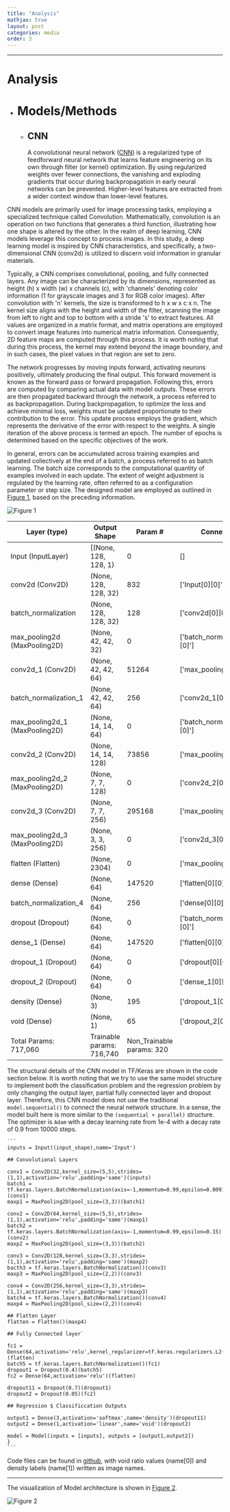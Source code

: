 ```yaml
---
title: "Analysis"
mathjax: true
layout: post
categories: media
order: 3
---
```


---

# Analysis

*  # **Models/Methods**
  
   * ## **CNN**

     A convolutional neural network ([CNN]) is a regularized type of feedforward neural network that learns feature engineering on its own through filter (or kernel) optimization. By using regularized weights over fewer connections, the vanishing and exploding gradients that occur during backpropagation in early neural networks can be prevented. Higher-level features are extracted from a wider context window than lower-level features.

CNN models are primarily used for image processing tasks, employing a specialized technique called Convolution. Mathematically, convolution is an operation on two functions that generates a third function, illustrating how one shape is altered by the other. In the realm of deep learning, CNN models leverage this concept to process images. In this study, a deep learning model is inspired by CNN characteristics, and specifically, a two-dimensional CNN (conv2d) is utilized to discern void information in granular materials.

Typically, a CNN comprises convolutional, pooling, and fully connected layers. Any image can be characterized by its dimensions, represented as height (h) x width (w) x channels (c), with 'channels' denoting color information (1 for grayscale images and 3 for RGB color images). After convolution with 'n' kernels, the size is transformed to h x w x c x n. The kernel size aligns with the height and width of the filter, scanning the image from left to right and top to bottom with a stride 's' to extract features. All values are organized in a matrix format, and matrix operations are employed to convert image features into numerical matrix information. Consequently, 2D feature maps are computed through this process. It is worth noting that during this process, the kernel may extend beyond the image boundary, and in such cases, the pixel values in that region are set to zero.

The network progresses by moving inputs forward, activating neurons positively, ultimately producing the final output. This forward movement is known as the forward pass or forward propagation. Following this, errors are computed by comparing actual data with model outputs. These errors are then propagated backward through the network, a process referred to as backpropagation. During backpropagation, to optimize the loss and achieve minimal loss, weights must be updated proportionate to their contribution to the error. This update process employs the gradient, which represents the derivative of the error with respect to the weights. A single iteration of the above process is termed an epoch. The number of epochs is determined based on the specific objectives of the work.

In general, errors can be accumulated across training examples and updated collectively at the end of a batch, a process referred to as batch learning. The batch size corresponds to the computational quantity of examples involved in each update. The extent of weight adjustment is regulated by the learning rate, often referred to as a configuration parameter or step size. The designed model are employed as outlined in [Figure 1], based on the preceding information.


![Figure 1](/assets/CNN_architecture.png)


| Layer (type)                   |Output Shape             | Param #     | Connected to                      |
| ------------------------------ | ----------------------- |-------------|-----------------------------------|
| Input (InputLayer)             |[(None, 128, 128, 1)     |      0      |      []                           |              
| conv2d (Conv2D)                |(None, 128, 128, 32)     |     832     |  ['Input[0][0]']                  |
| batch_normalization            |(None, 128, 128, 32)     |     128      |  ['conv2d[0][0]']                |
| max_pooling2d (MaxPooling2D)   |(None, 42, 42, 32)       |      0      |  ['batch_normalization[0][0]']    |  
| conv2d_1 (Conv2D)              |(None, 42, 42, 64)       |    51264    |  ['max_pooling2d[0][0]']          |  
| batch_normalization_1          |(None, 42, 42, 64)       |     256     |  ['conv2d_1[0][0]']               | 
| max_pooling2d_1 (MaxPooling2D) |(None, 14, 14, 64)       |      0      |  ['batch_normalization_1[0][0]']  |             
| conv2d_2 (Conv2D)              |(None, 14, 14, 128)      |    73856    |  ['max_pooling2d_1[0][0]']        |  
| max_pooling2d_2 (MaxPooling2D) |(None, 7, 7, 128)        |      0      |  ['conv2d_2[0][0]']               |  
| conv2d_3 (Conv2D)              |(None, 7, 7, 256)        |    295168   |  ['max_pooling2d_2[0][0]']        |  
| max_pooling2d_3 (MaxPooling2D) |(None, 3, 3, 256)        |      0      |  ['conv2d_3[0][0]']               |  
| flatten (Flatten)              |(None, 2304)             |      0      |  ['max_pooling2d_3[0][0]']        |
| dense (Dense)                  |(None, 64)               |    147520   |  ['flatten[0][0]']                |  
| batch_normalization_4          |(None, 64)               |     256     |  ['dense[0][0]']                  |         
| dropout (Dropout)              |(None, 64)               |      0      |  ['batch_normalization_4[0][0]']  |   
| dense_1 (Dense)                |(None, 64)               |    147520   |  ['flatten[0][0]']                |  
| dropout_1 (Dropout)            |(None, 64)               |      0      |  ['dropout[0][0]']                |  
| dropout_2 (Dropout)            |(None, 64)               |      0      |  ['dense_1[0][0]']                |  
| density (Dense)                |(None, 3)                |     195     |  ['dropout_1[0][0]']              |  
| void (Dense)                   |(None, 1)                |      65     |  ['dropout_2[0][0]']              |  
|Total Params: 717,060           |Trainable params: 716,740| Non_Trainable params: 320                       |                                                                                                 


The structural details of the CNN model in TF/Keras are shown in the code section below. It is worth noting that we try to use the same model structure to implement both the classification problem and the regression problem by only changing the output layer, partial fully connected layer and dropout layer. Therefore, this CNN model does not use the traditional `model.sequential()` to connect the neural network structure. In a sense, the model built here is more similar to the `(sequential + parallel)` structure. The optimizer is `Adam` with a decay learning rate from 1e-4 with a decay rate of 0.9 from 10000 steps.


  ````
  ```
  inputs = Input((input_shape),name='Input')
  
  ## Convolutional Layers
  
  conv1 = Conv2D(32,kernel_size=(5,5),strides=(1,1),activation='relu',padding='same')(inputs)
  batch1 = tf.keras.layers.BatchNormalization(axis=-1,momentum=0.99,epsilon=0.009)(conv1)
  maxp1 = MaxPooling2D(pool_size=(3,3))(batch1)
  
  conv2 = Conv2D(64,kernel_size=(5,5),strides=(1,1),activation='relu',padding='same')(maxp1)
  batch2 = tf.keras.layers.BatchNormalization(axis=-1,momentum=0.99,epsilon=0.15)(conv2)
  maxp2 = MaxPooling2D(pool_size=(3,3))(batch2)
  
  conv3 = Conv2D(128,kernel_size=(3,3),strides=(1,1),activation='relu',padding='same')(maxp2)
  bacth3 = tf.keras.layers.BatchNormalization()(conv3)
  maxp3 = MaxPooling2D(pool_size=(2,2))(conv3)
  
  conv4 = Conv2D(256,kernel_size=(3,3),strides=(1,1),activation='relu',padding='same')(maxp3)
  batch4 = tf.keras.layers.BatchNormalization()(conv4)
  maxp4 = MaxPooling2D(pool_size=(2,2))(conv4)
  
  ## Flatten Layer 
  flatten = Flatten()(maxp4)
  
  ## Fully Connected layer`
  
  fc1 = Dense(64,activation='relu',kernel_regularizer=tf.keras.regularizers.L2(0.09))(flatten)
  batch5 = tf.keras.layers.BatchNormalization()(fc1)
  dropout1 = Dropout(0.4)(batch5)
  fc2 = Dense(64,activation='relu')(flatten)
  
  dropout11 = Dropout(0.7)(dropout1)
  dropout2 = Dropout(0.05)(fc2)
  
  ## Regression $ Classificcation Outputs
  
  output1 = Dense(3,activation='softmax',name='density')(dropout11)
  output2 = Dense(1,activation='linear',name='void')(dropout2)
  
  model = Model(inputs = [inputs], outputs = [output1,output2])
  }
  ```
  ````

Code files can be found in [github], with void ratio values (name[0]) and density labels (name[1]) written as image names.

[github]: https://drive.google.com/drive/u/0/folders/1FLxUs26gRdet_AtRYPiq9JG4QDGm-j3O 

---

The visualization of Model architecture is shown in [Figure 2].

![Figure 2](/assets/model.png)


[CNN]: https://en.wikipedia.org/wiki/Convolutional_neural_network#History
[Figure 1]: https://github.com/enki404/enki404.github.io/blob/master/assets/CNN_architecture.png
[Figure 2]: https://github.com/enki404/enki404.github.io/blob/master/assets/model.png
